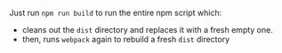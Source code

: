 Just run `npm run build` to run the entire npm script which:
* cleans out the `dist` directory and replaces it with a fresh empty one.
* then, runs `webpack` again to rebuild a fresh `dist` directory 
